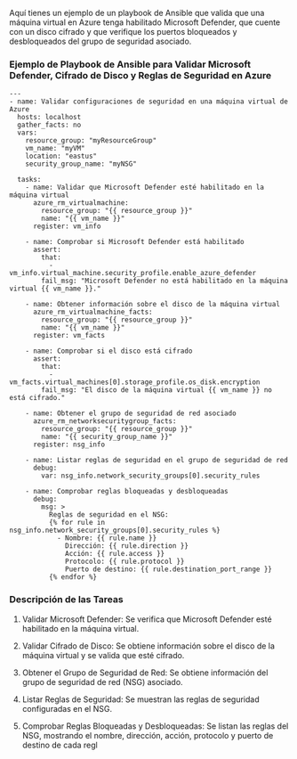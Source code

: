 
Aquí tienes un ejemplo de un playbook de Ansible que valida que una máquina virtual en Azure tenga habilitado Microsoft Defender, que cuente con un disco cifrado y que verifique los puertos bloqueados y desbloqueados del grupo de seguridad asociado.

### Ejemplo de Playbook de Ansible para Validar Microsoft Defender, Cifrado de Disco y Reglas de Seguridad en Azure

```
---
- name: Validar configuraciones de seguridad en una máquina virtual de Azure
  hosts: localhost
  gather_facts: no
  vars:
    resource_group: "myResourceGroup"
    vm_name: "myVM"
    location: "eastus"
    security_group_name: "myNSG"

  tasks:
    - name: Validar que Microsoft Defender esté habilitado en la máquina virtual
      azure_rm_virtualmachine:
        resource_group: "{{ resource_group }}"
        name: "{{ vm_name }}"
      register: vm_info

    - name: Comprobar si Microsoft Defender está habilitado
      assert:
        that:
          - vm_info.virtual_machine.security_profile.enable_azure_defender
        fail_msg: "Microsoft Defender no está habilitado en la máquina virtual {{ vm_name }}."

    - name: Obtener información sobre el disco de la máquina virtual
      azure_rm_virtualmachine_facts:
        resource_group: "{{ resource_group }}"
        name: "{{ vm_name }}"
      register: vm_facts

    - name: Comprobar si el disco está cifrado
      assert:
        that:
          - vm_facts.virtual_machines[0].storage_profile.os_disk.encryption
        fail_msg: "El disco de la máquina virtual {{ vm_name }} no está cifrado."

    - name: Obtener el grupo de seguridad de red asociado
      azure_rm_networksecuritygroup_facts:
        resource_group: "{{ resource_group }}"
        name: "{{ security_group_name }}"
      register: nsg_info

    - name: Listar reglas de seguridad en el grupo de seguridad de red
      debug:
        var: nsg_info.network_security_groups[0].security_rules

    - name: Comprobar reglas bloqueadas y desbloqueadas
      debug:
        msg: >
          Reglas de seguridad en el NSG:
          {% for rule in nsg_info.network_security_groups[0].security_rules %}
            - Nombre: {{ rule.name }}
              Dirección: {{ rule.direction }}
              Acción: {{ rule.access }}
              Protocolo: {{ rule.protocol }}
              Puerto de destino: {{ rule.destination_port_range }}
          {% endfor %}

```


### Descripción de las Tareas
1. Validar Microsoft Defender: Se verifica que Microsoft Defender esté habilitado en la máquina virtual.

2. Validar Cifrado de Disco: Se obtiene información sobre el disco de la máquina virtual y se valida que esté cifrado.

3. Obtener el Grupo de Seguridad de Red: Se obtiene información del grupo de seguridad de red (NSG) asociado.

4. Listar Reglas de Seguridad: Se muestran las reglas de seguridad configuradas en el NSG.

5. Comprobar Reglas Bloqueadas y Desbloqueadas: Se listan las reglas del NSG, mostrando el nombre, dirección, acción, protocolo y puerto de destino de cada regl
